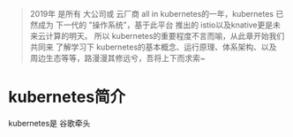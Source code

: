 > 2019年 是所有 大公司或 云厂商 all in kubernetes的一年，kubernetes 已然成为 下一代的 "操作系统"，基于此平台 推出的 istio以及knative更是未来云计算的明天。
所以 kubernetes的重要程度不言而喻，从此章开始我们共同来 了解学习下 kubernetes的基本概念、运行原理、体系架构、以及 周边生态等等，路漫漫其修远兮，吾将上下而求索~

# kubernetes简介
kubernetes是 谷歌牵头 